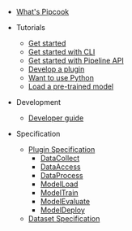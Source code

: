 - [What's Pipcook](/README.md)

- Tutorials

  - [Get started](/tutorials/get-started.md)
  - [Get started with CLI](/tutorials/get-started-with-cli.md)
  - [Get started with Pipeline API](/tutorials/get-started-with-pipeline-api)
  - [Develop a plugin](/tutorials/how-to-develop-a-plugin.md)
  - [Want to use Python](/tutorials/want-to-use-python.md)
  - [Load a pre-trained model](/tutorials/load-a-pre-trained-model-in-pipcook)

- Development

  - [Developer guide](/tutorials/developer-guide.md)

- Specification

  - [Plugin Specification](/spec/plugin.md)
    - [DataCollect](/spec/plugin/0-data-collect.md)
    - [DataAccess](/spec/plugin/1-data-access.md)
    - [DataProcess](/spec/plugin/2-data-process.md)
    - [ModelLoad](/spec/plugin/3-model-load.md)
    - [ModelTrain](/spec/plugin/4-model-train.md)
    - [ModelEvaluate](/spec/plugin/5-model-evaluate.md)
    - [ModelDeploy](/spec/plugin/6-model-deploy.md)
  - [Dataset Specification](/spec/dataset.md)
